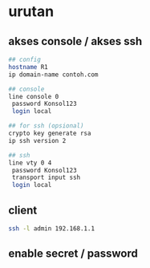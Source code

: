 # urutan
## akses console / akses ssh
```bash
## config
hostname R1
ip domain-name contoh.com

## console
line console 0
 password Konsol123
 login local

## for ssh (opsional)
crypto key generate rsa
ip ssh version 2

## ssh
line vty 0 4
 password Konsol123
 transport input ssh
 login local
```

## client
```sh
ssh -l admin 192.168.1.1
```

## enable secret / password
## 

<!-- # remote access
### 1. **Privilege Level**

**Teori:**
Cisco IOS memiliki 16 level hak akses (privilege level) dari 0 hingga 15:

* **Level 0**: Akses sangat terbatas, hanya beberapa perintah dasar seperti `logout`, `enable`, `disable`, `help`, dan `exit`.
* **Level 1**: User EXEC mode, akses terbatas untuk melihat status sistem.
* **Level 15**: Privileged EXEC mode, akses penuh untuk konfigurasi dan manajemen perangkat.

Privilege level memungkinkan administrator untuk mengontrol akses pengguna terhadap perintah-perintah tertentu. Contohnya:

* Administrator jaringan → Level 15 (akses penuh)
* Teknisi → Level 5 (akses terbatas)

**Konfigurasi:**

```cisco
! User dengan akses penuh
username admin privilege 15 secret AdminPass123

! User dengan akses terbatas
username teknisi privilege 5 secret TeknisiPass123
```

---

### 2. **Line Console**

**Teori:**
Line console digunakan untuk akses langsung ke perangkat melalui kabel konsol. Hanya tersedia satu line console yaitu 0.

**Konfigurasi:**

```cisco
line console 0
 password Konsol123
 login local
 logging synchronous
 exec-timeout 10 0
```

**Penjelasan:**

* `password Konsol123`: Menetapkan password untuk akses konsol.
* `login local`: Menggunakan akun lokal untuk autentikasi.
* `logging synchronous`: Mencegah output mengganggu saat mengetik perintah.
* `exec-timeout 10 0`: Timeout sesi setelah 10 menit tidak aktif.

---

### 3. **Line VTY (Virtual Teletype)**

**Teori:**
Digunakan untuk akses remote (Telnet/SSH). Jumlah line menentukan berapa banyak sesi remote yang bisa aktif bersamaan.

**Konfigurasi:**

```cisco
line vty 0 4
 password VTY123
 login local
 transport input ssh
 exec-timeout 5 0
```

**Penjelasan:**

* `line vty 0 4`: Mengatur 5 jalur akses remote.
* `password VTY123`: Menetapkan password untuk akses VTY.
* `login local`: Menggunakan akun pengguna lokal.
* `transport input ssh`: Hanya izinkan akses SSH (nonaktifkan Telnet).
* `exec-timeout 5 0`: Timeout sesi setelah 5 menit tidak aktif.

---

### 4. **Enkripsi Password**

**Teori:**
Untuk mencegah password tampil sebagai teks biasa dalam konfigurasi, gunakan enkripsi password.

**Konfigurasi:**

```cisco
service password-encryption
```

**Penjelasan:**
Perintah ini mengenkripsi seluruh password dalam file konfigurasi agar tidak terbaca langsung.

---

### 5. **Domain Name**

**Teori:**
Domain name diperlukan untuk pembuatan kunci kriptografi RSA saat mengaktifkan SSH.

**Konfigurasi:**

```cisco
ip domain-name contoh.com
```

**Penjelasan:**
Domain name digunakan sebagai bagian dari identitas perangkat saat membuat kunci SSH.

---

### 6. **Konfigurasi SSH**

**Teori:**
SSH menyediakan akses remote yang aman. Versi 2 lebih aman dibanding versi 1.

**Langkah-langkah:**

```cisco
hostname R1
ip domain-name contoh.com
crypto key generate rsa modulus 2048
ip ssh version 2
ip ssh time-out 60
ip ssh authentication-retries 3
```

**Penjelasan:**

* `crypto key generate rsa`: Membuat kunci RSA.
* `modulus 2048`: Ukuran kunci RSA (semakin besar, semakin aman).
* `ip ssh version 2`: Menggunakan SSH versi 2.
* `ip ssh time-out 60`: Timeout autentikasi selama 60 detik.
* `ip ssh authentication-retries 3`: Maksimal 3 kali percobaan login.

---

### 7. **Membatasi Akses SSH Berdasarkan Subnet**

**Teori:**
Untuk keamanan tambahan, akses SSH bisa dibatasi berdasarkan subnet tertentu.

**Konfigurasi:**

```cisco
access-list 10 permit 192.168.1.0 0.0.0.255
line vty 0 4
 access-class 10 in
```

**Penjelasan:**

* `access-list 10 permit`: Mengizinkan akses dari subnet tertentu.
* `access-class 10 in`: Menerapkan access list ke arah masuk di VTY line.

---

### 8. **Verifikasi Konfigurasi**

**Perintah Verifikasi:**

```cisco
show ip ssh                 ! Melihat status SSH
show users                  ! Pengguna yang sedang terhubung
show running-config | include username   ! Melihat konfigurasi user
show privilege              ! Melihat privilege level saat ini
``` -->